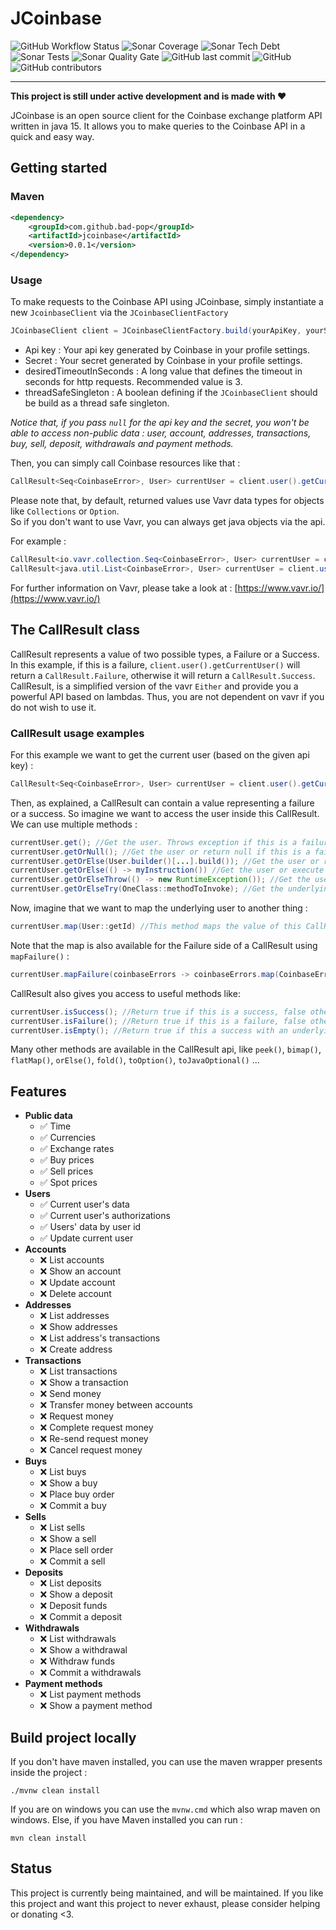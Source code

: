 # JCoinbase

![GitHub Workflow Status](https://img.shields.io/github/workflow/status/Bad-Pop/JCoinbase/JCoinbase%20CI?style=plastic)
![Sonar Coverage](https://img.shields.io/sonar/coverage/JCoinbase?server=https%3A%2F%2Fsonarcloud.io)
![Sonar Tech Debt](https://img.shields.io/sonar/tech_debt/JCoinbase?server=https%3A%2F%2Fsonarcloud.io)
![Sonar Tests](https://img.shields.io/sonar/tests/JCoinbase?compact_message&failed_label=failed&passed_label=passed&server=https%3A%2F%2Fsonarcloud.io&skipped_label=skipped)
![Sonar Quality Gate](https://img.shields.io/sonar/quality_gate/JCoinbase?server=https%3A%2F%2Fsonarcloud.Io)
![GitHub last commit](https://img.shields.io/github/last-commit/Bad-Pop/JCoinbase)
![GitHub](https://img.shields.io/github/license/Bad-Pop/JCoinbase)
![GitHub contributors](https://img.shields.io/github/contributors/Bad-Pop/JCoinbase)
___

**This project is still under active development and is made with :heart:**

JCoinbase is an open source client for the Coinbase exchange platform API written in java 15. It allows you to make queries to the Coinbase API in a quick and easy way.


## Getting started

### Maven

```xml
<dependency>
    <groupId>com.github.bad-pop</groupId>
    <artifactId>jcoinbase</artifactId>
    <version>0.0.1</version>
</dependency>
```

### Usage
To make requests to the Coinbase API using JCoinbase, simply instantiate a new `JcoinbaseClient` via the `JCoinbaseClientFactory`

```java  
JCoinbaseClient client = JCoinbaseClientFactory.build(yourApiKey, yourSecret, desiredTimoutInSecond, threadSafeSingleton);  
```

- Api key : Your api key generated by Coinbase in your profile settings.
- Secret : Your secret generated by Coinbase in your profile settings.
- desiredTimeoutInSeconds : A long value that defines the timeout in seconds for http requests. Recommended value is 3.
- threadSafeSingleton : A boolean defining if the `JCoinbaseClient` should be build as a thread safe singleton.

_Notice that, if you pass `null` for the api key and the secret, you won't be able to access non-public data :  user, account, addresses, transactions, buy, sell, deposit, withdrawals and payment methods._

Then, you can simply call Coinbase resources like that :

```java
CallResult<Seq<CoinbaseError>, User> currentUser = client.user().getCurrentUser();  
```

Please note that, by default, returned values use Vavr data types for objects like `Collections` or `Option`.  
So if you don't want to use Vavr, you can always get java objects via the api.

For example :

```java
CallResult<io.vavr.collection.Seq<CoinbaseError>, User> currentUser = client.user().getCurrentUser();
CallResult<java.util.List<CoinbaseError>, User> currentUser = client.user().getCurrentUserAsJava();
```  

For further information on Vavr, please take a look at : [https://www.vavr.io/](https://www.vavr.io/)


## The CallResult class

CallResult represents a value of two possible types, a Failure or a Success.
In this example, if this is a failure, `client.user().getCurrentUser()` will return a `CallResult.Failure`,
otherwise it will return a `CallResult.Success`. CallResult, is a simplified version of the vavr `Either` and provide you a powerful API based on lambdas.
Thus, you are not dependent on vavr if you do not wish to use it.

### CallResult usage examples

For this example we want to get the current user (based on the given api key) :
```java
CallResult<Seq<CoinbaseError>, User> currentUser = client.user().getCurrentUser();
```

Then, as explained, a CallResult can contain a value representing a failure or a success. So imagine we want to access the user inside this CallResult.
We can use multiple methods :
```java
currentUser.get(); //Get the user. Throws exception if this is a failure
currentUser.getOrNull(); //Get the user or return null if this is a failure
currentUser.getOrElse(User.builder()[...].build()); //Get the user or return the given user if this is a failure
currentUser.getOrElse(() -> myInstruction()) //Get the user or execute myInstruction() if this is a failure
currentUser.getOrElseThrow(() -> new RuntimeException()); //Get the user or throws a new exception if this is a failure
currentUser.getOrElseTry(OneClass::methodToInvoke); //Get the underlying user or the result of Try.of(theSupplier).get()
```

Now, imagine that we want to map the underlying user to another thing :
```java
currentUser.map(User::getId) //This method maps the value of this CallResult if it is a Success and performs no operation if this is a Failure.
```

Note that the map is also available for the Failure side of a CallResult using `mapFailure()` :
```java
currentUser.mapFailure(coinbaseErrors -> coinbaseErrors.map(CoinbaseError::getMessage)); //Transform the CoinbaseErrors to a list of messages if this is a failure. Do nothing otherwise.
```

CallResult also gives you access to useful methods like:
```java
currentUser.isSuccess(); //Return true if this is a success, false otherwise
currentUser.isFailure(); //Return true if this is a failure, false otherwise
currentUser.isEmpty(); //Return true if this a success with an underlying value, false otherwise
```

Many other methods are available in the CallResult api, like `peek()`, `bimap()`, `flatMap()`, `orElse()`, `fold()`, `toOption()`, `toJavaOptional()` ...


## Features

- **Public data**
  - :white_check_mark: Time
  - :white_check_mark: Currencies
  - :white_check_mark: Exchange rates
  - :white_check_mark: Buy prices
  - :white_check_mark: Sell prices
  - :white_check_mark: Spot prices
- **Users**
  - :white_check_mark: Current user's data
  - :white_check_mark: Current user's authorizations
  - :white_check_mark: Users' data by user id
  - :white_check_mark: Update current user
- **Accounts**
  - :x: List accounts
  - :x: Show an account
  - :x: Update account
  - :x: Delete account
- **Addresses**
  - :x: List addresses
  - :x: Show addresses
  - :x: List address's transactions
  - :x: Create address
- **Transactions**
  - :x: List transactions
  - :x: Show a transaction
  - :x: Send money
  - :x: Transfer money between accounts
  - :x: Request money
  - :x: Complete request money
  - :x: Re-send request money
  - :x: Cancel request money
- **Buys**
  - :x: List buys
  - :x: Show a buy
  - :x: Place buy order
  - :x: Commit a buy
- **Sells**
  - :x: List sells
  - :x: Show a sell
  - :x: Place sell order
  - :x: Commit a sell
- **Deposits**
  - :x: List deposits
  - :x: Show a deposit
  - :x: Deposit funds
  - :x: Commit a deposit
- **Withdrawals**
  - :x: List withdrawals
  - :x: Show a withdrawal
  - :x: Withdraw funds
  - :x: Commit a withdrawals
- **Payment methods**
  - :x: List payment methods
  - :x: Show a payment method


## Build project locally
If you don't have maven installed, you can use the maven wrapper presents inside the project :
```shell
./mvnw clean install
```
If you are on windows you can use the `mvnw.cmd` which also wrap maven on windows.
Else, if you have Maven installed you can run :
```shell
mvn clean install
```


## Status
This project is currently being maintained, and will be maintained. If you like this project and want this project to never exhaust, please consider helping or donating <3.